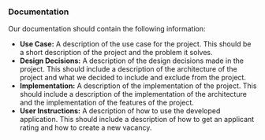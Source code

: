 ### Documentation

Our documentation should contain the following information:

- **Use Case:** A description of the use case for the project. This should be a short description of the project and the problem it solves.
- **Design Decisions:** A description of the design decisions made in the project. This should include a description of the architecture of the project and what we decided to include and exclude from the project.
- **Implementation:** A description of the implementation of the project. This should include a description of the implementation of the architecture and the implementation of the features of the project.
- **User Instructions:** A description of how to use the developed application. This should include a description of how to get an applicant rating and how to create a new vacancy.
